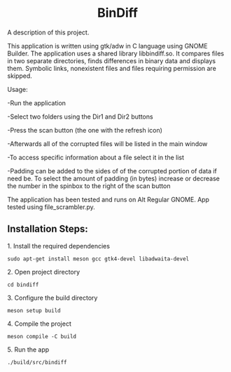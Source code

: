 <h1 align="center" id="title">BinDiff</h1>

A description of this project.
<p id="description">This application is written using gtk/adw in C language using GNOME Builder. The application uses a shared library libbindiff.so. It compares files in two separate directories, finds differences in binary data and displays them. Symbolic links, nonexistent files and files requiring permission are skipped.</p> Usage:

-Run the application

-Select two folders using the Dir1 and Dir2 buttons

-Press the scan button (the one with the refresh icon)

-Afterwards all of the corrupted files will be listed in the main window

-To access specific information about a file select it in the list

-Padding can be added to the sides of of the corrupted portion of data if need be. To select the amount of padding (in bytes) increase or decrease the number in the spinbox to the right of the scan button

The application has been tested and runs on Alt Regular GNOME. App tested using file_scrambler.py.

<h2> Installation Steps:</h2>

<p>1. Install the required dependencies</p>

```
sudo apt-get install meson gcc gtk4-devel libadwaita-devel
```

<p>2. Open project directory</p>

```
cd bindiff
```

<p>3. Configure the build directory</p>

```
meson setup build
```

<p>4. Compile the project</p>

```
meson compile -C build
```

<p>5. Run the app</p>

```
./build/src/bindiff
```
